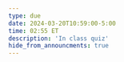 ```yaml
---
type: due
date: 2024-03-20T10:59:00-5:00
time: 02:55 ET
description: 'In class quiz'
hide_from_announcments: true
---
```

